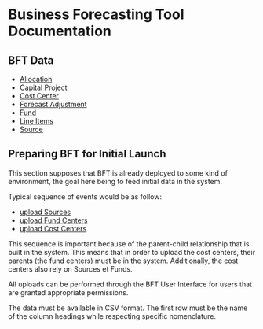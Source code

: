 # Business Forecasting Tool Documentation

## BFT Data

- [Allocation](docs/allocation/)
- [Capital Project](docs/capitalproject/)
- [Cost Center](docs/costcenter/)
- [Forecast Adjustment ](docs/forecast-adjustment/)
- [Fund](docs/fund/)
- [Line Items](docs/line-items/)
- [Source](docs/source/)


## Preparing BFT for Initial Launch

This section supposes that BFT is already deployed to some kind of environment, the goal here being to feed initial data in the system.

Typical sequence of events would be as follow:

-   [upload Sources](docs/source/index.md#uploading-sources)
-   [upload Fund Centers](docs/fundcenter/index.md#upload-fund-center)
-   [upload Cost Centers](docs/costcenter/index.md#upload-cost-center)

This sequence is important because of the parent-child relationship that is built in the system. This means that in order to upload the cost centers, their parents (the fund centers) must be in the system. Additionally, the cost centers also rely on Sources et Funds.

All uploads can be performed through the BFT User Interface for users that are granted appropriate permissions.

The data must be available in CSV format. The first row must be the name of the column headings while respecting specific nomenclature.
